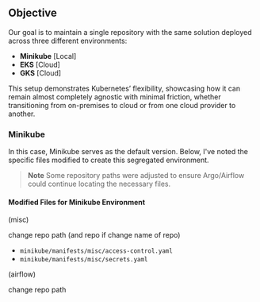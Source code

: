 ## Objective

Our goal is to maintain a single repository with the same solution deployed across three different environments:

- **Minikube** [Local]
- **EKS** [Cloud]
- **GKS** [Cloud]

This setup demonstrates Kubernetes’ flexibility, showcasing how it can remain almost completely agnostic with minimal friction, whether transitioning from on-premises to cloud or from one cloud provider to another.

### Minikube

In this case, Minikube serves as the default version. Below, I've noted the specific files modified to create this segregated environment.

> **Note**
> Some repository paths were adjusted to ensure Argo/Airflow could continue locating the necessary files.

#### Modified Files for Minikube Environment

(misc)

change repo path (and repo if change name of repo)

- `minikube/manifests/misc/access-control.yaml`
- `minikube/manifests/misc/secrets.yaml`

(airflow)

change repo path


